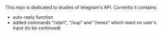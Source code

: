 This repo is dedicated to studies of telegram's API.
Currently it contains:
  - auto-reply function 
  - added commands "/start", "/sup" and "/news" which react on user's input
  (to be continued)
